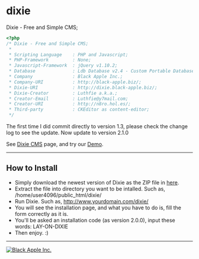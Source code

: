 dixie
=====
Dixie - Free and Simple CMS;

```php
<?php
/* Dixie - Free and Simple CMS;
 *
 * Scripting Language    : PHP and Javascript;
 * PHP-Framework         : None;
 * Javascript-Framework  : jQuery v1.10.2;
 * Database              : Ldb Database v2.4 - Custom Portable Database;
 * Company               : Black Apple Inc.;
 * Company-URI           : http://black-apple.biz/;
 * Dixie-URI             : http://dixie.black-apple.biz/;
 * Dixie-Creator         : Luthfie a.k.a.;
 * Creator-Email         : Luthfie@y7mail.com;
 * Creator-URI           : http://n8ro.hol.es/;
 * Third-party           : CKEditor as content-editor;
 */

```


The first time I did commit directly to version 1.3, please check the change log to see the update.
Now update to version 2.1.0

See [Dixie CMS](http://dixie.black-apple.biz/ "Dixie CMS") page,
and try our [Demo](http://dixie.black-apple.biz/demo/ "Demo of Dixie CMS").

-----
## How to Install

+ Simply download the newest version of Dixie as the ZIP file in [here](http://dixie.black-apple.biz/blog/dixie-version-210-is-released.html "Dixie CMS").
+ Extract the file into directory you want to be intalled. Such as, /home/user4096/public_html/dixie/
+ Run Dixie. Such as, http://www.yourdomain.com/dixie/
+ You will see the installation page, and what you have to do is, fill the form correctly as it is.
+ You'll be asked an installation code (as version 2.0.0), input these words: LAY-ON-DIXIE
+ Then enjoy. :)

-----

[![Black Apple Inc.](http://black-apple.biz/files/black-apple.png)](http://black-apple.biz/ "Black Apple Inc.")
